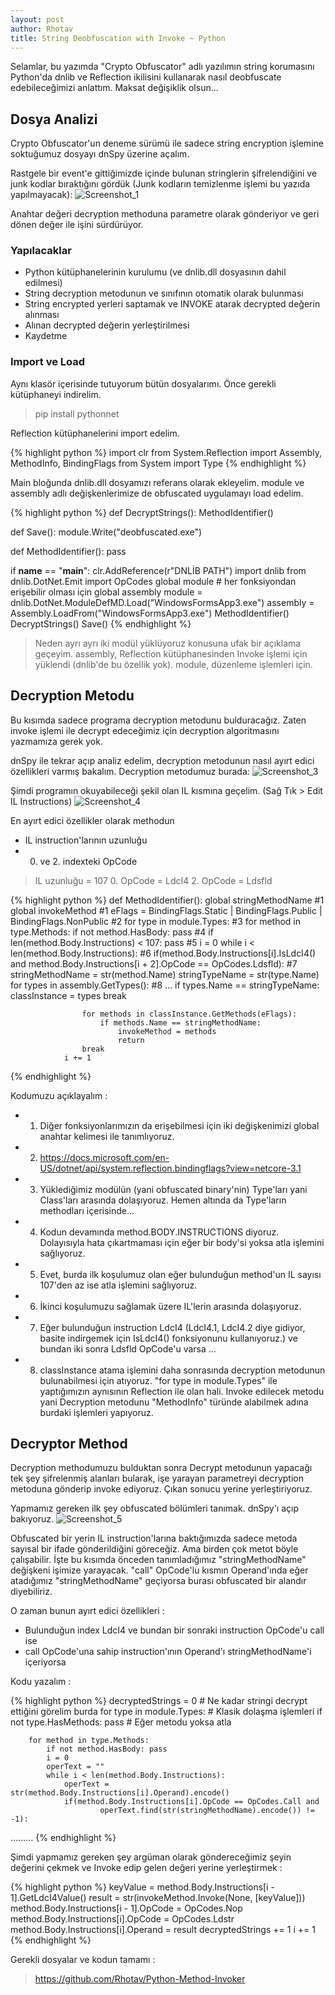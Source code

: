 ```yaml
---
layout: post
author: Rhotav
title: String Deobfuscation with Invoke ~ Python
---
```


Selamlar, bu yazımda "Crypto Obfuscator" adlı yazılımın string korumasını Python'da dnlib ve Reflection ikilisini kullanarak nasıl deobfuscate edebileceğimizi anlattım. Maksat değişiklik olsun...

## Dosya Analizi

Crypto Obfuscator'un deneme sürümü ile sadece string encryption işlemine soktuğumuz dosyayı dnSpy üzerine açalım.

Rastgele bir event'e gittiğimizde içinde bulunan stringlerin şifrelendiğini ve junk kodlar bıraktığını gördük (Junk kodların temizlenme işlemi bu yazıda yapılmayacak):
![Screenshot_1](https://user-images.githubusercontent.com/54905232/88428211-1de22000-cdfd-11ea-890e-19cf5fdb815f.png)

Anahtar değeri decryption methoduna parametre olarak gönderiyor ve geri dönen değer ile işini sürdürüyor.

### Yapılacaklar
- Python kütüphanelerinin kurulumu (ve dnlib.dll dosyasının dahil edilmesi)
- String decryption metodunun ve sınıfının otomatik olarak bulunması
- String encrypted yerleri saptamak ve INVOKE atarak decrypted değerin alınması
- Alınan decrypted değerin yerleştirilmesi
- Kaydetme

### Import ve Load

Aynı klasör içerisinde tutuyorum bütün dosyalarımı. Önce gerekli kütüphaneyi indirelim.

> pip install pythonnet

Reflection kütüphanelerini import edelim.

{% highlight python %}
import clr
from System.Reflection import Assembly, MethodInfo, BindingFlags
from System import Type
{% endhighlight %}

Main bloğunda dnlib.dll dosyamızı referans olarak ekleyelim. module ve assembly adlı değişkenlerimize de obfuscated uygulamayı load edelim.

{% highlight python %}
def DecryptStrings():
    MethodIdentifier()


def Save():
    module.Write("deobfuscated.exe")


def MethodIdentifier():
    pass


if __name__ == "__main__":
    clr.AddReference(r"DNLİB PATH")
    import dnlib
    from dnlib.DotNet.Emit import OpCodes
    global module # her fonksiyondan erişebilir olması için
    global assembly
    module = dnlib.DotNet.ModuleDefMD.Load("WindowsFormsApp3.exe")
    assembly = Assembly.LoadFrom("WindowsFormsApp3.exe")
    MethodIdentifier()
    DecryptStrings()
    Save()
{% endhighlight %}

> Neden ayrı ayrı iki modül yüklüyoruz konusuna ufak bir açıklama geçeyim. assembly, Reflection kütüphanesinden Invoke işlemi için yüklendi (dnlib'de bu özellik yok). module, düzenleme işlemleri için.

## Decryption Metodu

Bu kısımda sadece programa decryption metodunu bulduracağız. Zaten invoke işlemi ile decrypt edeceğimiz için decryption algoritmasını yazmamıza gerek yok.

dnSpy ile tekrar açıp analiz edelim, decryption metodunun nasıl ayırt edici özellikleri varmış bakalım.
Decryption metodumuz burada: 
![Screenshot_3](https://user-images.githubusercontent.com/54905232/88432077-33a71380-ce04-11ea-9788-3ca06917535d.png)

Şimdi programın okuyabileceği şekil olan IL kısmına geçelim. (Sağ Tık > Edit IL Instructions)
![Screenshot_4](https://user-images.githubusercontent.com/54905232/88432269-897bbb80-ce04-11ea-8f12-252681cbbf37.png)

En ayırt edici özellikler olarak methodun 
- IL instruction'larının uzunluğu
- 0. ve 2. indexteki OpCode

> IL uzunluğu = 107
> 0. OpCode = LdcI4
> 2. OpCode = Ldsfld

{% highlight python %}
def MethodIdentifier():
    global stringMethodName #1
    global invokeMethod #1
    eFlags = BindingFlags.Static | BindingFlags.Public | BindingFlags.NonPublic #2
    for type in module.Types: #3
        for method in type.Methods:
            if not method.HasBody: pass #4
            if len(method.Body.Instructions) < 107: pass #5
            i = 0
            while i < len(method.Body.Instructions): #6
                if(method.Body.Instructions[i].IsLdcI4() and
                     method.Body.Instructions[i + 2].OpCode == OpCodes.Ldsfld): #7
                    stringMethodName = str(method.Name)
                    stringTypeName = str(type.Name)
                    for types in assembly.GetTypes(): #8 ...
                        if types.Name == stringTypeName:
                            classInstance = types
                            break

                    for methods in classInstance.GetMethods(eFlags):
                        if methods.Name == stringMethodName:
                            invokeMethod = methods
                            return
                    break
                i += 1
{% endhighlight %}

Kodumuzu açıklayalım :

- 1) Diğer fonksiyonlarımızın da erişebilmesi için iki değişkenimizi global anahtar kelimesi ile tanımlıyoruz.
- 2) https://docs.microsoft.com/en-US/dotnet/api/system.reflection.bindingflags?view=netcore-3.1
- 3) Yüklediğimiz modülün (yani obfuscated binary'nin) Type'ları yani Class'ları arasında dolaşıyoruz. Hemen altında da Type'ların methodları içerisinde...
- 4) Kodun devamında method.BODY.INSTRUCTIONS diyoruz. Dolayısıyla hata çıkartmaması için eğer bir body'si yoksa atla işlemini sağlıyoruz.
- 5) Evet, burda ilk koşulumuz olan eğer bulunduğun method'un IL sayısı 107'den az ise atla işlemini sağlıyoruz.
- 6) İkinci koşulumuzu sağlamak üzere IL'lerin arasında dolaşıyoruz.
- 7) Eğer bulunduğun instruction LdcI4 (LdcI4.1, LdcI4.2 diye gidiyor, basite indirgemek için IsLdcI4() fonksiyonunu kullanıyoruz.) ve bundan iki sonra Ldsfld OpCode'u varsa ...
- 8) classInstance atama işlemini daha sonrasında decryption metodunun bulunabilmesi için atıyoruz. "for type in module.Types" ile yaptığımızın aynısının Reflection ile olan hali. Invoke edilecek metodu yani Decryption metodunu "MethodInfo" türünde alabilmek adına burdaki işlemleri yapıyoruz.

## Decryptor Method

Decryption methodumuzu bulduktan sonra Decrypt metodunun yapacağı tek şey şifrelenmiş alanları bularak, işe yarayan parametreyi decryption metoduna gönderip invoke ediyoruz. Çıkan sonucu yerine yerleştiriyoruz.

Yapmamız gereken ilk şey obfuscated bölümleri tanımak. dnSpy'ı açıp bakıyoruz.
![Screenshot_5](https://user-images.githubusercontent.com/54905232/88434258-7ff45280-ce08-11ea-95a1-ef0682f21df7.png)

Obfuscated bir yerin IL instruction'larına baktığımızda sadece metoda sayısal bir ifade gönderildiğini göreceğiz. 
Ama birden çok metot böyle çalışabilir. İşte bu kısımda önceden tanımladığımız "stringMethodName" değişkeni işimize yarayacak. "call" OpCode'lu kısmın Operand'ında eğer atadığımız "stringMethodName" geçiyorsa burası obfuscated bir alandır diyebiliriz.

O zaman bunun ayırt edici özellikleri :
- Bulunduğun index LdcI4 ve bundan bir sonraki instruction OpCode'u call ise
- call OpCode'una sahip instruction'ının Operand'ı stringMethodName'i içeriyorsa

Kodu yazalım :

{% highlight python %}
    decryptedStrings = 0 # Ne kadar stringi decrypt ettiğini görelim burda
    for type in module.Types: # Klasik dolaşma işlemleri
        if not type.HasMethods: pass # Eğer metodu yoksa atla
        
        for method in type.Methods:
            if not method.HasBody: pass
            i = 0
            operText = ""
            while i < len(method.Body.Instructions):
                operText = str(method.Body.Instructions[i].Operand).encode()
                if(method.Body.Instructions[i].OpCode == OpCodes.Call and
                        operText.find(str(stringMethodName).encode()) != -1):
.........
{% endhighlight %}

Şimdi yapmamız gereken şey argüman olarak göndereceğimiz şeyin değerini çekmek ve Invoke edip gelen değeri yerine yerleştirmek :

{% highlight python %}
  keyValue = method.Body.Instructions[i - 1].GetLdcI4Value()
  result = str(invokeMethod.Invoke(None, [keyValue]))
  method.Body.Instructions[i - 1].OpCode = OpCodes.Nop
  method.Body.Instructions[i].OpCode = OpCodes.Ldstr
  method.Body.Instructions[i].Operand = result
  decryptedStrings += 1
i += 1
{% endhighlight %}

Gerekli dosyalar ve kodun tamamı :
> https://github.com/Rhotav/Python-Method-Invoker


